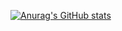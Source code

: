 [![Anurag's GitHub stats](https://github-readme-stats.vercel.app/api?username=gebeyaw)](https://github.com/anuraghazra/github-readme-stats)
